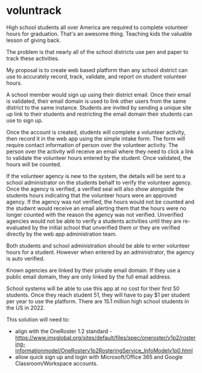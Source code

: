 # voluntrack

High school students all over America are required to complete volunteer hours for graduation.
That's an awesome thing. Teaching kids the valuable lesson of giving back.

The problem is that nearly all of the school districts use pen and paper to track these activities.

My proposal is to create web based platform than any school district can use to accurately record, track, validate, and report on student volunteer hours.

A school member would sign up using their district email.
Once their email is validated, their email domain is used to link other users from the same district to the same instance.
Students are invited by sending a unique site up link to their students and restricting the email domain their students can use to sign up.

Once the account is created, students will complete a volunteer activity, then record it in the web app using the simple intake form.
The form will require contact information of person over the volunteer activity.
The person over the activity will receive an email where they need to click a link to validate the volunteer hours entered by the student.
Once validated, the hours will be counted.

If the volunteer agency is new to the system, the details will be sent to a school administrator on the students behalf to verify the volunteer agency.
Once the agency is verified, a verified seal will also show alongside the students hours indicating that the volunteer hours were an approved agency.
If the agency was not verified, the hours would not be counted and the studwnt would receive an email alerting them that the hours were no longer counted with the reason the agency was not verified.
Unverified agencies would not be able to verify a students activities until they are re-evaluated by the initial school that unverified them or they are verified directly by the web app administration team.

Both students and school administration should be able to enter volunteer hours for a student. However when entered by an administrator, the agency is auto verified.

Known agencies are linked by their private email domain. If they use a public email domain, they are only linked by the full email address.

School systems will be able to use this app at no cost for their first 50 students. Once they reach student 51, they will have to pay $1 per student per year to use the platform.
There are 15.1 million high school students in the US in 2022.

This solution will need to:
- align with the OneRoster 1.2 standard - https://www.imsglobal.org/sites/default/files/spec/oneroster/v1p2/rostering-informationmodel/OneRosterv1p2RosteringService_InfoModelv1p0.html
- allow quick sign up and login with Microsoft/Office 365 and Google Classroom/Workspace accounts.

